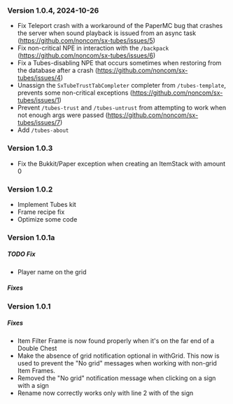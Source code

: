
### Version 1.0.4, 2024-10-26

- Fix Teleport crash with a workaround of the PaperMC bug that crashes the server when sound playback is issued from an async task (https://github.com/noncom/sx-tubes/issues/5)
- Fix non-critical NPE in interaction with the `/backpack` (https://github.com/noncom/sx-tubes/issues/6)
- Fix a Tubes-disabling NPE that occurs sometimes when restoring from the database after a crash (https://github.com/noncom/sx-tubes/issues/4)
- Unassign the `SxTubeTrustTabCompleter` completer from `/tubes-template`, prevents some non-critical exceptions (https://github.com/noncom/sx-tubes/issues/1)
- Prevent `/tubes-trust` and `/tubes-untrust` from attempting to work when not enough args were passed (https://github.com/noncom/sx-tubes/issues/7)
- Add `/tubes-about`

### Version 1.0.3

- Fix the Bukkit/Paper exception when creating an ItemStack with amount 0

### Version 1.0.2

- Implement Tubes kit
- Frame recipe fix
- Optimize some code

### Version 1.0.1a

##### TODO Fix

- Player name on the grid

##### Fixes


### Version 1.0.1

##### Fixes

- Item Filter Frame is now found properly when it's on the far end of a Double Chest
- Make the absence of grid notification optional in withGrid. This now is used to prevent the "No grid" messages when working with non-grid Item Frames.
- Removed the "No grid" notification message when clicking on a sign with a sign
- Rename now correctly works only with line 2 with of the sign
